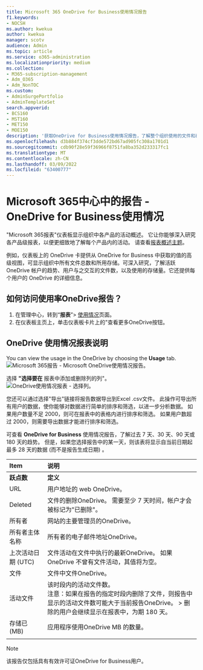 ```yaml
---
title: Microsoft 365 OneDrive for Business使用情况报告
f1.keywords:
- NOCSH
ms.author: kwekua
author: kwekua
manager: scotv
audience: Admin
ms.topic: article
ms.service: o365-administration
ms.localizationpriority: medium
ms.collection:
- M365-subscription-management
- Adm_O365
- Adm_NonTOC
ms.custom:
- AdminSurgePortfolio
- AdminTemplateSet
search.appverid:
- BCS160
- MST160
- MET150
- MOE150
description: '获取OneDrive for Business使用情况报告，了解整个组织使用的文件和存储的总数。 '
ms.openlocfilehash: d3b884f374cf3dde572bd67ad905fc308a1701d1
ms.sourcegitcommit: cdb90f28e59f36966f8751fa8ba352d233317fc1
ms.translationtype: MT
ms.contentlocale: zh-CN
ms.lasthandoff: 03/09/2022
ms.locfileid: "63400777"
---
```

# <a name="microsoft-365-reports-in-the-admin-center---onedrive-for-business-usage"></a>Microsoft 365中心中的报告 - OneDrive for Business使用情况

"Microsoft 365报表"仪表板显示组织中各产品的活动概述。 它让你能够深入研究各产品级报表，以便更细致地了解每个产品内的活动。 请查看[报表概述主题](activity-reports.md)。
  
例如，仪表板上的 OneDrive 卡提供从 OneDrive for Business 中获取的值的高级视图，可显示组织中所有文件总数和所用存储。可深入研究，了解活跃 OneDrive 帐户的趋势、用户与之交互的文件数，以及使用的存储量。它还提供每个用户的 OneDrive 的详细信息。

## <a name="how-do-i-get-to-the-onedrive-usage-report"></a>如何访问使用率OneDrive报告？

1. 在管理中心，转到“**报表**”\> <a href="https://go.microsoft.com/fwlink/p/?linkid=2074756" target="_blank">使用情况</a>页面。 
2. 在仪表板主页上，单击仪表板卡片上的"查看更多OneDrive按钮。
  
## <a name="interpret-the-onedrive-usage-report"></a>OneDrive 使用情况报表说明

You can view the usage in the OneDrive by choosing the **Usage** tab.<br/>![Microsoft 365报告 - Microsoft OneDrive使用情况报告。](../../media/3cdaf2fb-1817-479b-a0e1-2afa228690cf.png)

选择 **"选择要在** 报表中添加或删除列的列"。  <br/> ![OneDrive使用情况报表 - 选择列。](../../media/9ee80f25-cfe3-411d-8e31-08f1507d18c1.png)

您还可以通过选择"导出"链接将报告数据导出到Excel .csv文件。 此操作可导出所有用户的数据，使你能够对数据进行简单的排序和筛选，以进一步分析数据。 如果用户数量不足 2000，则可在报表中的表格内进行排序和筛选。 如果用户数超过 2000，则需要导出数据才能进行排序和筛选。 

可查看 **OneDrive for Business** 使用情况报告，了解过去 7 天、30 天、90 天或 180 天的趋势。 但是，如果您选择报告中的某一天，则该表将显示自当前日期起最多 28 天的数据 (而不是报告生成日期) 。
  
|Item|说明|
|:-----|:-----|
|**跃点数**|**定义**|
|URL  <br/> |用户地址的 web OneDrive。 <br/> |
|Deleted  <br/> |文件的删除OneDrive。 需要至少 7 天时间，帐户才会被标记为"已删除"。  <br/> |
|所有者  <br/> |网站的主要管理员的OneDrive。   <br/> |
|所有者主体名称  <br/> |所有者的电子邮件地址OneDrive。 <br/> |
|上次活动日期 (UTC)   <br/> | 文件活动在文件中执行的最新OneDrive。 如果 OneDrive 不曾有文件活动，其值将为空。  <br/> |
|文件  <br/> |文件中文件OneDrive。 <br/>|
|活动文件  <br/> | 该时段内的活动文件数。<br/> 注意：如果在报告的指定时段内删除了文件，则报告中显示的活动文件数可能大于当前报告OneDrive。 >  删除的用户会继续显示在报表中，为期 180 天。  <br/> |
|存储已 (MB)   <br/> |应用程序使用OneDrive MB 的数量。 |
|||
   
> [!NOTE]
> 该报告仅包括具有有效许可证OneDrive for Business用户。
